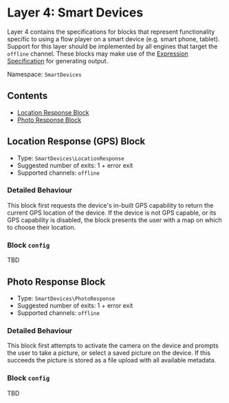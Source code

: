 # Layer 4: Smart Devices

Layer 4 contains the specifications for blocks that represent functionality specific to using a flow player on a smart device (e.g. smart phone, tablet).
Support for this layer should be implemented by all engines that target the `offline` channel. These blocks may make use of the [Expression Specification](../expressions.md) for generating output.

Namespace: `SmartDevices`

## Contents
- [Location Response Block](#location-response-block)
- [Photo Response Block](#photo-response-block)


## Location Response (GPS) Block

- Type: `SmartDevices\LocationResponse`
- Suggested number of exits: 1 + error exit
- Supported channels: `offline`

### Detailed Behaviour
This block first requests the device's in-built GPS capability to return the current GPS location of the device. If the device is not GPS capable, or its GPS capability is disabled, the block presents the user with a map on which to choose their location.

### Block `config`
TBD

## Photo Response Block

- Type: `SmartDevices\PhotoResponse`
- Suggested number of exits: 1 + error exit
- Supported channels: `offline`

### Detailed Behaviour
This block first attempts to activate the camera on the device and prompts the user to take a picture, or select a saved picture on the device. If this succeeds the picture is stored as a file upload with all available metadata.

### Block `config`
TBD
